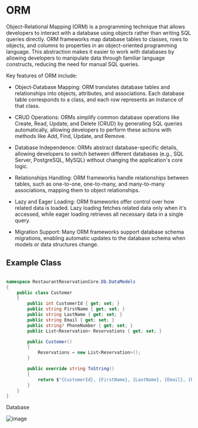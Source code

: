# ORM

Object-Relational Mapping (ORM) is a programming technique that allows developers to interact with a database using objects rather than writing SQL queries directly. ORM frameworks map database tables to classes, rows to objects, and columns to properties in an object-oriented programming language. This abstraction makes it easier to work with databases by allowing developers to manipulate data through familiar language constructs, reducing the need for manual SQL queries.

Key features of ORM include:

- Object-Database Mapping: ORM translates database tables and relationships into objects, attributes, and associations. Each database table corresponds to a class, and each row represents an instance of that class.

- CRUD Operations: ORMs simplify common database operations like Create, Read, Update, and Delete (CRUD) by generating SQL queries automatically, allowing developers to perform these actions with methods like Add, Find, Update, and Remove.

- Database Independence: ORMs abstract database-specific details, allowing developers to switch between different databases (e.g., SQL Server, PostgreSQL, MySQL) without changing the application's core logic.

- Relationships Handling: ORM frameworks handle relationships between tables, such as one-to-one, one-to-many, and many-to-many associations, mapping them to object relationships.

- Lazy and Eager Loading: ORM frameworks offer control over how related data is loaded. Lazy loading fetches related data only when it's accessed, while eager loading retrieves all necessary data in a single query.

- Migration Support: Many ORM frameworks support database schema migrations, enabling automatic updates to the database schema when models or data structures change.

## Example Class

```csharp

namespace RestaurantReservationCore.Db.DataModels
{
    public class Customer
    {
        public int CustomerId { get; set; }
        public string FirstName { get; set; }
        public string LastName { get; set; }
        public string Email { get; set; }
        public string? PhoneNumber { get; set; }
        public List<Reservation> Reservations { get; set; }

        public Customer()
        {
            Reservations = new List<Reservation>();
        }

        public override string ToString()
        {
            return $"{CustomerId}, {FirstName}, {LastName}, {Email}, {PhoneNumber}";
        }
    }
}

```

Database

![image](https://github.com/user-attachments/assets/df942d02-2e43-4bd8-8aab-e34b447bd30d)
